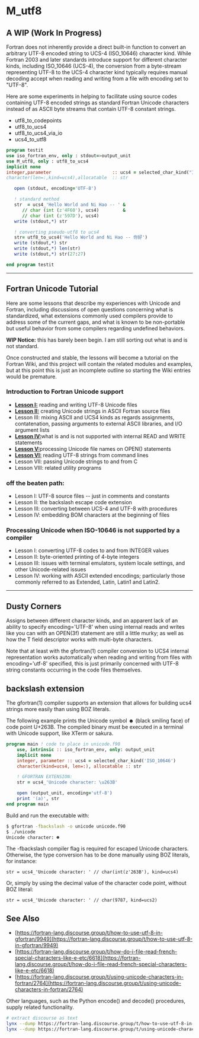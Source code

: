 # M_utf8

## A WIP (Work In Progress)

Fortran does not inherently provide a direct built-in function to
convert an arbitrary UTF-8 encoded string to UCS-4 (ISO_10646) character
kind. While Fortran 2003 and later standards introduce support for
different character kinds, including ISO_10646 (UCS-4), the conversion
from a byte-stream representing UTF-8 to the UCS-4 character kind typically
requires manual decoding accept when reading and writing from a file with
encoding set to "UTF-8".

Here are some experiments in helping to facilitate using source codes
containing UTF-8 encoded strings as standard Fortran Unicode characters
instead of as ASCII byte streams that contain UTF-8 constant strings.

 + utf8_to_codepoints
 + utf8_to_ucs4
 + utf8_to_ucs4_via_io
 + ucs4_to_utf8

```fortran
program testit
use iso_fortran_env, only : stdout=>output_unit
use M_utf8, only : utf8_to_ucs4
implicit none
integer,parameter                       :: ucs4 = selected_char_kind("ISO_10646")
character(len=:,kind=ucs4),allocatable  :: str

   open (stdout, encoding='UTF-8')

   ! standard method
   str  = ucs4_'Hello World and Ni Hao -- ' &
      // char (int (z'4F60'), ucs4)         &
      // char (int (z'597D'), ucs4)
   write (stdout,*) str

   ! converting pseudo-utf8 to ucs4
   str= utf8_to_ucs4('Hello World and Ni Hao -- 你好')
   write (stdout,*) str
   write (stdout,*) len(str)
   write (stdout,*) str(27:27)

end program testit
```
-------------------------------------------------------------
## Fortran Unicode Tutorial

Here are some lessons that describe my experiences with Unicode and
Fortran, including discussions of open questions concerning what is
standardized, what extensions commonly used compilers provide to address
some of the current gaps, and what is known to be non-portable but useful
behavior from some compilers regarding undefined behaviors.

**WIP Notice:** this has barely been begin. I am still sorting out what is and is
not standard.

Once constructed and stable, the lessons will become a tutorial on the Fortran Wiki,
and this project will contain the related modules and examples, but at this point
this is just an incomplete outline so starting the Wiki entries would be premature.

### Introduction to Fortran Unicode support
   + [**Lesson I:**](docs/lesson1_ucs4.md) reading and writing UTF-8 Unicode files
   + [**Lesson II:**](docs/lesson2_ucs4.md) creating Unicode strings in ASCII Fortran source files
   + Lesson III: mixing ASCII and UCS4 kinds as regards assignments,
                 contatenation, passing arguments to external ASCII libraries, and I/O argument lists
   + [**Lesson IV:**](docs/lesson4_ucs4.md)what is and is not supported with internal READ and WRITE statements
   + [**Lesson V:**](docs/lesson5_ucs.md)processing Unicode file names on OPEN() statements
   + [**Lesson VI:**](docs/lesson6_ucs4.md) reading UTF-8 strings from command lines
   + Lesson VII:  passing Unicode strings to and from C
   + Lesson VIII: related utility programs

### off the beaten path:
   + Lesson I: UTF-8 source files -- just in comments and constants
   + Lesson II: the backslash escape code extension
   + Lesson III: converting between UCS-4 and UTF-8 with procedures
   + Lesson IV: embedding BOM characters at the beginning of files

### Processing Unicode when ISO-10646 is not supported by a compiler
   + Lesson I: converting UTF-8 codes to and from INTEGER values
   + Lesson II: byte-oriented printing of 4-byte integers
   + Lesson III: issues with terminal emulators, system locale settings, and
                  other Unicode-related issues
   + Lesson IV: working with ASCII extended encodings; particularly those
                 commonly referred to as Extended, Latin, Latin1 and Latin2.
-------------------------------------------------------------

## Dusty Corners
Assigns between different character kinds, and an apparent
lack of an ability to specify encoding='UTF-8' when using
internal reads and writes like you can with an OPEN(3f)
statement are still a little murky; as well as how the T
field descriptor works with multi-byte characters.

Note that at least with the gfortran(1) compiler conversion
to UCS4 internal representation works automatically when
reading and writing from files with encoding='utf-8' specified,
this is just primarily concerned with UTF-8 string constants occurring
in the code files themselves.

## backslash extension

The gfortran(1) compiler supports an extension that allows for building
ucs4 strings more easily than using BOZ literals.

The following example prints the Unicode symbol ☻ (black smiling face)
of code point U+263B. The compiled binary must be executed in a terminal
with Unicode support, like XTerm or sakura.

```fortran
program main ! code to place in unicode.f90
    use, intrinsic :: iso_fortran_env, only: output_unit
    implicit none
    integer, parameter :: ucs4 = selected_char_kind('ISO_10646')
    character(kind=ucs4, len=:), allocatable :: str

    ! GFORTRAN EXTENSION:
    str = ucs4_'Unicode character: \u263B'

    open (output_unit, encoding='utf-8')
    print '(a)', str
end program main
```

Build and run the executable with:

```bash
$ gfortran -fbackslash -o unicode unicode.f90
$ ./unicode
Unicode character: ☻
```

The -fbackslash compiler flag is required for escaped Unicode
characters. Otherwise, the type conversion has to be done manually using
BOZ literals, for instance:
```text
str = ucs4_'Unicode character: ' // char(int(z'263B'), kind=ucs4)
```

Or, simply by using the decimal value of the character code point, without BOZ literal:

```text
str = ucs4_'Unicode character: ' // char(9787, kind=ucs2)
```
## See Also

 + [https://fortran-lang.discourse.group/t/how-to-use-utf-8-in-gfortran/9949](https://fortran-lang.discourse.group/t/how-to-use-utf-8-in-gfortran/9949)
 + [https://fortran-lang.discourse.group/t/how-do-i-file-read-french-special-characters-like-e-etc/6618](https://fortran-lang.discourse.group/t/how-do-i-file-read-french-special-characters-like-e-etc/6618)
 + [https://fortran-lang.discourse.group/t/using-unicode-characters-in-fortran/2764](https://fortran-lang.discourse.group/t/using-unicode-characters-in-fortran/2764)

 Other languages, such as the Python encode() and decode() procedures, supply related functionality.

```bash
# extract discourse as text
lynx --dump https://fortran-lang.discourse.group/t/how-to-use-utf-8-in-gfortran/9949
lynx --dump https://fortran-lang.discourse.group/t/using-unicode-characters-in-fortran/2764
```
